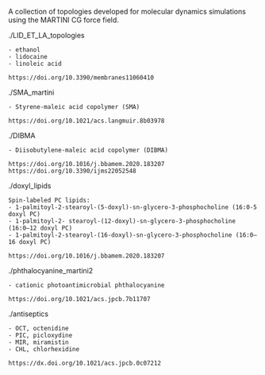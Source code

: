 A collection of topologies developed for molecular dynamics simulations using the MARTINI CG force field.

./LID_ET_LA_topologies

    - ethanol
    - lidocaine
    - linoleic acid

    https://doi.org/10.3390/membranes11060410

./SMA_martini

    - Styrene-maleic acid copolymer (SMA)

    https://doi.org/10.1021/acs.langmuir.8b03978

./DIBMA

    - Diisobutylene-maleic acid copolymer (DIBMA)

    https://doi.org/10.1016/j.bbamem.2020.183207
    https://doi.org/10.3390/ijms22052548

./doxyl_lipids

    Spin-labeled PC lipids:
    - 1-palmitoyl-2-stearoyl-(5-doxyl)-sn-glycero-3-phosphocholine (16:0-5 doxyl PC)
    - 1-palmitoyl-2- stearoyl-(12-doxyl)-sn-glycero-3-phosphocholine (16:0–12 doxyl PC)
    - 1-palmitoyl-2-stearoyl-(16-doxyl)-sn-glycero-3-phosphocholine (16:0–16 doxyl PC)

    https://doi.org/10.1016/j.bbamem.2020.183207

./phthalocyanine_martini2

    - cationic photoantimicrobial phthalocyanine

    https://doi.org/10.1021/acs.jpcb.7b11707
    
  ./antiseptics
  
    - OCT, octenidine
    - PIC, picloxydine
    - MIR, miramistin
    - CHL, chlorhexidine
    
    https://dx.doi.org/10.1021/acs.jpcb.0c07212
